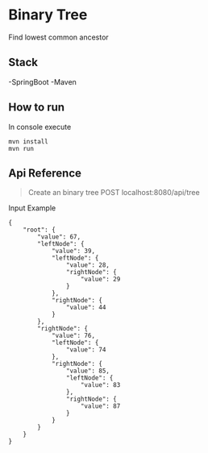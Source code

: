 # Binary Tree
Find lowest common ancestor

## Stack
-SpringBoot
-Maven

## How to run
In console execute 
```
mvn install
mvn run
```

## Api Reference 

> Create an binary tree
> POST localhost:8080/api/tree

Input Example
```
{
    "root": {
        "value": 67,
        "leftNode": {
            "value": 39,
            "leftNode": {
                "value": 28,
                "rightNode": {
                    "value": 29
                }
            },
            "rightNode": {
                "value": 44
            }
        },
        "rightNode": {
            "value": 76,
            "leftNode": {
                "value": 74
            },
            "rightNode": {
                "value": 85,
                "leftNode": {
                    "value": 83
                },
                "rightNode": {
                    "value": 87
                }
            }
        }
    }
}
```
